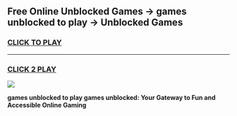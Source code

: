 
## Free Online Unblocked Games → games unblocked to play → Unblocked Games
<h3>
<a href="https://premium.freeplayer.one?title=games_unblocked_to_play&ref=21F">CLICK TO PLAY</a></h3>
<hr>

<h3>
<a href="https://premium.freeplayer.one?title=games_unblocked_to_play&ref=21F">CLICK 2 PLAY</a>
  
</h3>

<a href="https://premium.freeplayer.one?title=games_unblocked_to_play&ref=21F/"><img src="https://clearcache.store/games.png"></a>


**games unblocked to play games unblocked: Your Gateway to Fun and Accessible Online Gaming**
